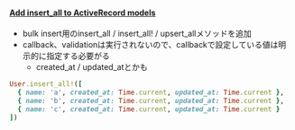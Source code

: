 #### [Add insert_all to ActiveRecord models](https://github.com/rails/rails/pull/35077)

* bulk insert用のinsert_all / insert_all! / upsert_allメソッドを追加
* callback、validationは実行されないので、callbackで設定している値は明示的に指定する必要がる
  * created_at / updated_atとかも

```ruby
User.insert_all!([
  { name: 'a', created_at: Time.current, updated_at: Time.current },
  { name: 'b', created_at: Time.current, updated_at: Time.current },
  { name: 'c', created_at: Time.current, updated_at: Time.current }
])
```
